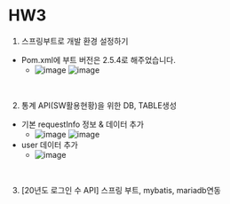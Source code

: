 # HW3

1. 스프링부트로 개발 환경 설정하기
  - Pom.xml에 부트 버전은 2.5.4로 해주었습니다.
    * ![image](https://user-images.githubusercontent.com/71567319/130899007-1972c612-9e27-4df5-bb5f-9dce7102a053.png) ![image](https://user-images.githubusercontent.com/71567319/130899011-74884927-cdd3-4cca-a910-58c947ca55c2.png)

<br>

2. 통계 API(SW활용현황)을 위한 DB, TABLE생성
  - 기본 requestInfo 정보 & 데이터 추가
    * ![image](https://user-images.githubusercontent.com/71567319/130961043-54be1ab2-9473-4137-825a-ecc26a30ff71.png) ![image](https://user-images.githubusercontent.com/71567319/130961061-6aeeab9d-68bc-449b-9d4b-0bb7931a0ba2.png)
  - user 데이터 추가
    * ![image](https://user-images.githubusercontent.com/71567319/130961174-877b4156-24b8-4e51-acb4-1df6afdd0112.png)

<br>

3. [20년도 로그인 수 API] 스프링 부트, mybatis, mariadb연동
